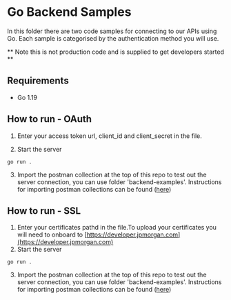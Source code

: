 # Go Backend Samples

In this folder there are two code samples for connecting to our APIs using Go.
Each sample is categorised by the authentication method you will use.

** Note this is not production code and is supplied to get developers started **

## Requirements

- Go 1.19

## How to run - OAuth

1. Enter your access token url, client_id and client_secret in the file.

2. Start the server

```
go run .
```

3. Import the postman collection at the top of this repo to test out the server connection, you can use folder 'backend-examples'. Instructions for importing postman collections can be found ([here](https://learning.postman.com/docs/getting-started/importing-and-exporting/importing-data/))

## How to run - SSL

1. Enter your certificates pathd in the file.To upload your certificates you will need to onboard to [https://developer.jpmorgan.com](https://developer.jpmorgan.com)
2. Start the server

```
go run .
```

3. Import the postman collection at the top of this repo to test out the server connection, you can use folder 'backend-examples'. Instructions for importing postman collections can be found ([here](https://learning.postman.com/docs/getting-started/importing-and-exporting/importing-data/))
